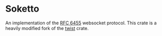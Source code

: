 # Soketto

An implementation of the [RFC 6455][1] websocket protocol.
This crate is a heavily modified fork of the [twist][3] crate.

[1]: https://tools.ietf.org/html/rfc6455
[2]: https://crates.io/crates/tokio-codec
[3]: https://crates.io/crates/twist